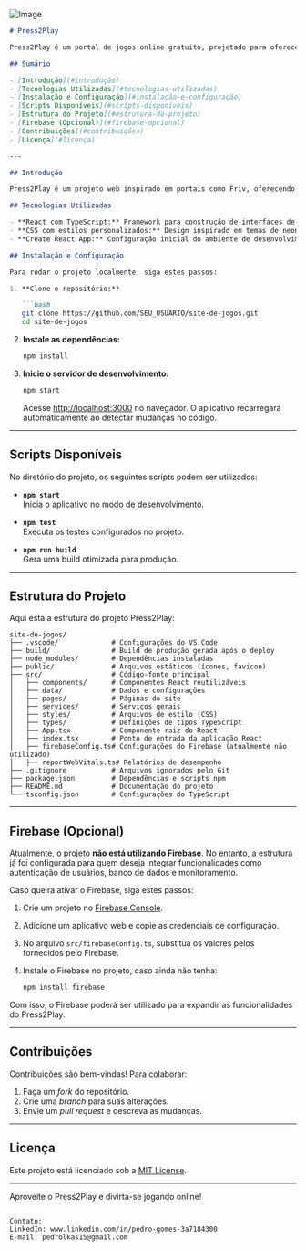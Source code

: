 ![Image](https://github.com/user-attachments/assets/d1e08111-d248-46bc-8adb-c4ce0ed69e4e)

```markdown
# Press2Play

Press2Play é um portal de jogos online gratuito, projetado para oferecer uma experiência divertida e acessível diretamente no navegador. Este projeto foi desenvolvido com React e TypeScript para proporcionar um desempenho rápido e fluido.

## Sumário

- [Introdução](#introdução)
- [Tecnologias Utilizadas](#tecnologias-utilizadas)
- [Instalação e Configuração](#instalação-e-configuração)
- [Scripts Disponíveis](#scripts-disponíveis)
- [Estrutura do Projeto](#estrutura-do-projeto)
- [Firebase (Opcional)](#firebase-opcional)
- [Contribuições](#contribuições)
- [Licença](#licença)

---

## Introdução

Press2Play é um projeto web inspirado em portais como Friv, oferecendo integração de jogos via iframes para garantir uma jogabilidade instantânea e sem necessidade de instalação.

## Tecnologias Utilizadas

- **React com TypeScript:** Framework para construção de interfaces de usuário.
- **CSS com estilos personalizados:** Design inspirado em temas de neon e jogos online.
- **Create React App:** Configuração inicial do ambiente de desenvolvimento.

## Instalação e Configuração

Para rodar o projeto localmente, siga estes passos:

1. **Clone o repositório:**

   ```bash
   git clone https://github.com/SEU_USUARIO/site-de-jogos.git
   cd site-de-jogos
   ```

2. **Instale as dependências:**

   ```bash
   npm install
   ```

3. **Inicie o servidor de desenvolvimento:**

   ```bash
   npm start
   ```

   Acesse [http://localhost:3000](http://localhost:3000) no navegador. O aplicativo recarregará automaticamente ao detectar mudanças no código.

---

## Scripts Disponíveis

No diretório do projeto, os seguintes scripts podem ser utilizados:

- **`npm start`**  
  Inicia o aplicativo no modo de desenvolvimento.

- **`npm test`**  
  Executa os testes configurados no projeto.

- **`npm run build`**  
  Gera uma build otimizada para produção.

---

## Estrutura do Projeto

Aqui está a estrutura do projeto Press2Play:

```
site-de-jogos/
├── .vscode/             # Configurações do VS Code
├── build/               # Build de produção gerada após o deploy
├── node_modules/        # Dependências instaladas
├── public/              # Arquivos estáticos (ícones, favicon)
├── src/                 # Código-fonte principal
│   ├── components/      # Componentes React reutilizáveis
│   ├── data/            # Dados e configurações
│   ├── pages/           # Páginas do site
│   ├── services/        # Serviços gerais
│   ├── styles/          # Arquivos de estilo (CSS)
│   ├── types/           # Definições de tipos TypeScript
│   ├── App.tsx          # Componente raiz do React
│   ├── index.tsx        # Ponto de entrada da aplicação React
│   ├── firebaseConfig.ts# Configurações do Firebase (atualmente não utilizado)
│   ├── reportWebVitals.ts# Relatórios de desempenho
├── .gitignore           # Arquivos ignorados pelo Git
├── package.json         # Dependências e scripts npm
├── README.md            # Documentação do projeto
└── tsconfig.json        # Configurações do TypeScript
```

---

## Firebase (Opcional)

Atualmente, o projeto **não está utilizando Firebase**. No entanto, a estrutura já foi configurada para quem deseja integrar funcionalidades como autenticação de usuários, banco de dados e monitoramento.

Caso queira ativar o Firebase, siga estes passos:

1. Crie um projeto no [Firebase Console](https://console.firebase.google.com/).
2. Adicione um aplicativo web e copie as credenciais de configuração.
3. No arquivo `src/firebaseConfig.ts`, substitua os valores pelos fornecidos pelo Firebase.
4. Instale o Firebase no projeto, caso ainda não tenha:

   ```bash
   npm install firebase
   ```

Com isso, o Firebase poderá ser utilizado para expandir as funcionalidades do Press2Play.

---

## Contribuições

Contribuições são bem-vindas! Para colaborar:

1. Faça um *fork* do repositório.
2. Crie uma *branch* para suas alterações.
3. Envie um *pull request* e descreva as mudanças.

---

## Licença

Este projeto está licenciado sob a [MIT License](LICENSE).

---

Aproveite o Press2Play e divirta-se jogando online!
```

Contato: 
LinkedIn: www.linkedin.com/in/pedro-gomes-3a7184300
E-mail: pedrolkas15@gmail.com
